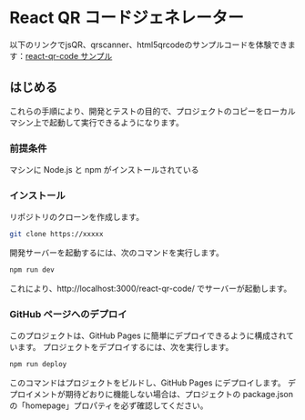 

# React QR コードジェネレーター

以下のリンクでjsQR、qrscanner、html5qrcodeのサンプルコードを体験できます：[react-qr-code サンプル](https://xcong4328.github.io/react-qr-code/)


## はじめる

これらの手順により、開発とテストの目的で、プロジェクトのコピーをローカル マシン上で起動して実行できるようになります。

### 前提条件

マシンに Node.js と npm がインストールされている



### インストール
リポジトリのクローンを作成します。
```bash
git clone https://xxxxx
```

開発サーバーを起動するには、次のコマンドを実行します。
```bash
npm run dev
```

これにより、http://localhost:3000/react-qr-code/ でサーバーが起動します。

### GitHub ページへのデプロイ
このプロジェクトは、GitHub Pages に簡単にデプロイできるように構成されています。 プロジェクトをデプロイするには、次を実行します。

```bash
npm run deploy
```

このコマンドはプロジェクトをビルドし、GitHub Pages にデプロイします。 デプロイメントが期待どおりに機能しない場合は、プロジェクトの package.json の「homepage」プロパティを必ず確認してください。